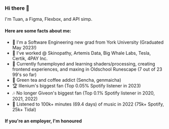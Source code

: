 ### Hi there 👋

I'm Tuan, a Figma, Flexbox, and API simp.

#### Here are some facts about me:
- 🔭 I'm a Software Engineering new grad from York University (Graduated May 2023!)
- 🚗 I've worked @ Skinopathy, Artemis Data, Big Whale Labs, Tesla, Certik, 4PAY Inc.
- 🌱 Currently funemployed and learning shaders/processing, creating frontend experiences, and maxing in Oldschool Runescape (7 out of 23 99's so far)
- 🍵 Green tea and coffee addict (Sencha, genmaicha)
- 🏆 Illenium's biggest fan (Top 0.05% Spotify listener in 2023)
- 🎶 No longer Giveon's biggest fan (Top 0.1% Spotify listener in 2020, 2021, 2022)
- 🎸 Listened to 100k+ minutes (69.4 days) of music in 2022 (75k+ Spotify, 25k+ Tidal)

#### If you're an employer, I'm honoured
